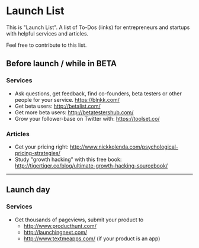 # Launch List

This is "Launch List". A list of To-Dos (links) for entrepreneurs and startups with helpful services and articles.

Feel free to contribute to this list.

## Before launch / while in BETA
### Services
- Ask questions, get feedback, find co-founders, beta testers or other people for your service. https://blnkk.com/
- Get beta users: http://betalist.com/
- Get more beta users: http://betatestershub.com/
- Grow your follower-base on Twitter with: https://toolset.co/

### Articles
- Get your pricing right: http://www.nickkolenda.com/psychological-pricing-strategies/
- Study "growth hacking" with this free book: http://tigertiger.co/blog/ultimate-growth-hacking-sourcebook/

---

## Launch day
### Services
- Get thousands of pageviews, submit your product to
  - http://www.producthunt.com/
  - http://launchingnext.com/
  - http://www.textmeapps.com/ (if your product is an app)

